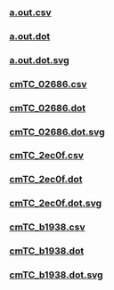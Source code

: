 ### [a.out.csv](a.out.csv)
### [a.out.dot](a.out.dot)
### [a.out.dot.svg](a.out.dot.svg)
### [cmTC_02686.csv](cmTC_02686.csv)
### [cmTC_02686.dot](cmTC_02686.dot)
### [cmTC_02686.dot.svg](cmTC_02686.dot.svg)
### [cmTC_2ec0f.csv](cmTC_2ec0f.csv)
### [cmTC_2ec0f.dot](cmTC_2ec0f.dot)
### [cmTC_2ec0f.dot.svg](cmTC_2ec0f.dot.svg)
### [cmTC_b1938.csv](cmTC_b1938.csv)
### [cmTC_b1938.dot](cmTC_b1938.dot)
### [cmTC_b1938.dot.svg](cmTC_b1938.dot.svg)
